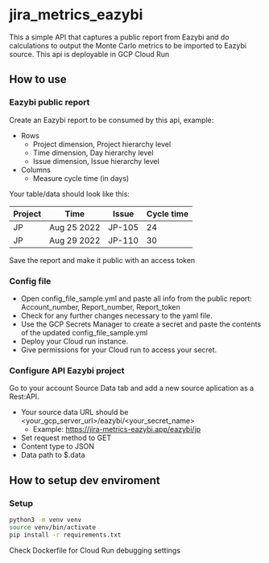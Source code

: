 # jira_metrics_eazybi
This a simple API that captures a public report from Eazybi and do calculations to output the Monte Carlo metrics to be imported to Eazybi source.
This api is deployable in GCP Cloud Run


## How to use
### Eazybi public report
Create an Eazybi report to be consumed by this api, example:
- Rows
    - Project dimension, Project hierarchy level
    - Time dimension, Day hierarchy level
    - Issue dimension, Issue hierarchy level
- Columns
    - Measure cycle time (in days)

Your table/data should look like this:

| Project | Time | Issue | Cycle time |
| ----------- | ----------- | ----------- | ----------- |
| JP | Aug 25 2022 | JP-105 | 24
| JP | Aug 29 2022 | JP-110 | 30

Save the report and make it public with an access token

### Config file
- Open config_file_sample.yml and paste all info from the public report: Account_number, Report_number, Report_token
- Check for any further changes necessary to the yaml file.
- Use the GCP Secrets Manager to create a secret and paste the contents of the updated config_file_sample.yml
- Deploy your Cloud run instance.
- Give permissions for your Cloud run to access your secret.

### Configure API Eazybi project
Go to your account Source Data tab and add a new source aplication as a Rest:API.
- Your source data URL should be <your_gcp_server_url>/eazybi/<your_secret_name>
    - Example: https://jira-metrics-eazybi.app/eazybi/jp
- Set request method to GET
- Content type to JSON
- Data path to $.data

## How to setup dev enviroment
### Setup
```bash
python3 -m venv venv
source venv/bin/activate
pip install -r requirements.txt
```
Check Dockerfile for Cloud Run debugging settings
